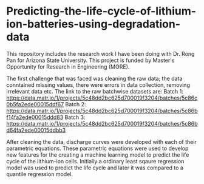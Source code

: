 # Predicting-the-life-cycle-of-lithium-ion-batteries-using-degradation-data

This repository includes the research work I have been doing with Dr. Rong Pan for Arizona State University. This project is funded by Master's Opportunity for Research in Engineering (MORE).

The first challenge that was faced was cleaning the raw data; the data conntained missing values, there were errors in data collection, removing irrelevant data etc.
The link to the raw batchwise datasets are:
Batch 1: https://data.matr.io/1/projects/5c48dd2bc625d700019f3204/batches/5c86c0b5fa2ede00015ddf67
Batch 2: https://data.matr.io/1/projects/5c48dd2bc625d700019f3204/batches/5c86bf14fa2ede00015ddd83
Batch 3: https://data.matr.io/1/projects/5c48dd2bc625d700019f3204/batches/5c86bd64fa2ede00015ddbb3

After cleaning the data, discharge curves were developed with each of their parametric equations. These parametric equations were used to develop new features for the creating a machine learning model to predict the life cycle of the lithium-ion cells. Initially a ordinary least sqaure regression model was used to predict the life cycle and later it was compared to a quantile regression model.
